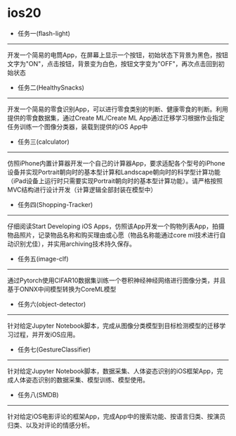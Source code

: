 # ios20

* 任务一(flash-light)
---
开发一个简易的电筒App，在屏幕上显示一个按钮，初始状态下背景为黑色，按钮文字为"ON"，点击按钮，背景变为白色，按钮文字变为"OFF"，再次点击回到初始状态

* 任务二(HealthySnacks)
---
开发一个简易的零食识别App，可以进行零食类别的判断、健康零食的判断。利用提供的零食数据集，通过Create ML/Create ML App通过迁移学习根据作业指定任务训练一个图像分类器，装载到提供的iOS App中

* 任务三(calculator)
---
仿照iPhone内置计算器开发一个自己的计算器App，要求适配各个型号的iPhone设备并实现Portrait朝向时的基本型计算和Landscape朝向时的科学型计算功能（iPad设备上运行时只需要实现Portrait朝向时的基本型计算功能）。请严格按照MVC结构进行设计开发（计算逻辑全部封装在模型中）

* 任务四(Shopping-Tracker)
---
仔细阅读Start Developing iOS Apps，仿照该App开发一个购物列表App，拍摄物品照片，记录物品名称和购买理由或心愿（物品名称能通过core ml技术进行自动识别尤佳），并实用archiving技术持久保存。

* 任务五(image-clf)
---
通过Pytorch使用CIFAR10数据集训练一个卷积神经神经网络进行图像分类，并且基于ONNX中间模型转换为CoreML模型

* 任务六(object-detector)
---
针对给定Jupyter Notebook脚本，完成从图像分类模型到目标检测模型的迁移学习过程，并开发iOS应用。

* 任务七(GestureClassifier)
---
针对给定Jupyter Notebook脚本，数据采集、人体姿态识别的iOS框架App，完成人体姿态识别的数据采集、模型训练、模型使用。

* 任务八(SMDB)
---
针对给定iOS电影评论的框架App，完成App中的搜索功能、按语言归类、按演员归类、以及对评论的情感分析。